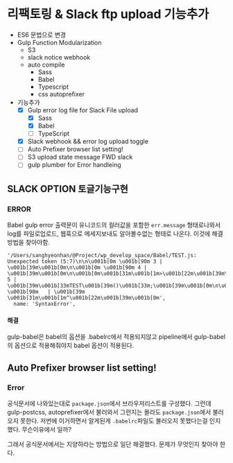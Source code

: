 # 리팩토링 & Slack ftp upload 기능추가

- ES6 문법으로 변경
- Gulp Function Modularization
    - S3
    - slack notice webhook
    - auto compile
        - Sass
        - Babel
        - Typescript
        - css autoprefixer
- 기능추가
    - [x] Gulp error log file for Slack File upload  
        - [x] Sass
        - [x] Babel
        - [ ] TypeScript
    - [x] Slack webhook && error log upload toggle
    - [ ] Auto Prefixer browser list setting!
    - [ ] S3 upload state message FWD slack
    - [ ] gulp plumber for Error handleing
    
## SLACK OPTION 토글기능구현

### ERROR

Babel gulp error 출력문이 유니코드의 컬러값을 포함한 `err.message` 형태로나와서 log를 파일로업로드, 웹훅으로 메세지보내도 알아볼수없는 형태로 나온다. 이것에 해결방법을 찾아야함.

```shell
'/Users/sanghyeonhan/@Project/wp_develop_space/Babel/TEST.js: Unexpected token (5:7)\n\n\u001b[0m \u001b[90m 3 | \u001b[39m\u001b[0m\n\u001b[0m \u001b[90m 4 | \u001b[39m\u001b[0m\n\u001b[0m\u001b[31m\u001b[1m>\u001b[22m\u001b[39m\u001b[90m 5 | \u001b[39m\u001b[33mTEST\u001b[39m()\u001b[33m;\u001b[39m\u001b[0m\n\u001b[0m \u001b[90m   | \u001b[39m       \u001b[31m\u001b[1m^\u001b[22m\u001b[39m\u001b[0m',
  name: 'SyntaxError',
```

#### 해결

gulp-babel은 babel의 옵션을 .babelrc에서 적용되지않고 pipeline에서 gulp-babel의 옵션으로 적용해줘야지 babel 옵션이 적용된다.


## Auto Prefixer browser list setting!

### Error

공식문서에 나와있는대로 `package.json`에서 브라우저리스트를 구성했다. 그런데 gulp-postcss, autoprefixer에서 불러와서 그런지는 몰라도 `package.json`에서 불러오지 못한다. 저번에 이거하면서 알게된게 `.babelrc`파일도 불러오지 못했다는걸 인지했다. 무슨이유에서 일까?

그래서 공식문서에서는 지양하라는 방법으로 일단 해결했다. 문제가 무엇인지 찾아야 한다.